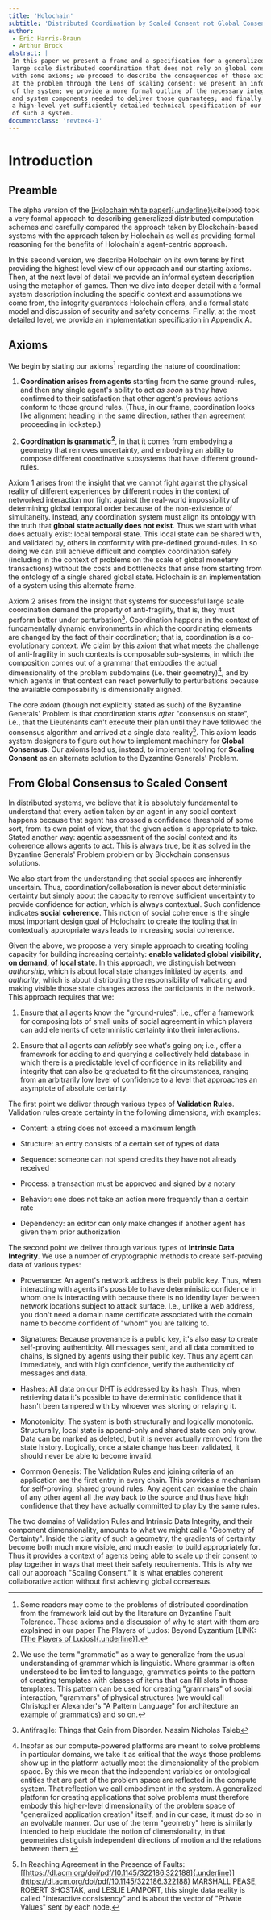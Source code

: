 ```yaml
---
title: 'Holochain'
subtitle: 'Distributed Coordination by Scaled Consent not Global Consensus'
author:
 - Eric Harris-Braun
 - Arthur Brock
abstract: |
 In this paper we present a frame and a specification for a generalized system for
 large scale distributed coordination that does not rely on global consensus. We start
 with some axioms; we proceed to describe the consequences of these axioms, looking
 at the problem through the lens of scaling consent; we present an informal description
 of the system; we provide a more formal outline of the necessary integrity guarantees
 and system components needed to deliver those guarantees; and finally we conclude with
 a high-level yet sufficiently detailed technical specification of our implementation
 of such a system.
documentclass: 'revtex4-1'
---
```


Introduction
============

Preamble
--------

The alpha version of the [[Holochain white
paper]{.underline}](https://github.com/holochain/holochain-proto/blob/whitepaper/holochain.pdf)\cite{xxx}
took a very formal approach to describing generalized distributed
computation schemes and carefully compared the approach taken by
Blockchain-based systems with the approach taken by Holochain as well as
providing formal reasoning for the benefits of Holochain's agent-centric
approach.

In this second version, we describe Holochain on its own terms by
first providing the highest level view of our approach and our starting
axioms. Then, at the next level of detail we provide an informal system
description using the metaphor of games. Then we dive into deeper detail
with a formal system description including the specific context and
assumptions we come from, the integrity guarantees Holochain offers, and
a formal state model and discussion of security and safety concerns.
Finally, at the most detailed level, we provide an implementation
specification in Appendix A.

Axioms
------

We begin by stating our axioms[^byzantine] regarding the nature of coordination:

[^byzantine]: Some readers may come to the problems of distributed coordination
    from the framework laid out by the literature on Byzantine Fault
    Tolerance. These axioms and a discussion of why to start with them are
    explained in our paper The Players of Ludos: Beyond Byzantium
    \[LINK: [[The Players of
    Ludos]{.underline}](https://docs.google.com/document/d/1HBNgIooElD5widCuX9XmiOzbVIpEF5XXH67mZbnUFjo/edit#)\].

1.  **Coordination arises from agents** starting from the same
  ground-rules, and then any single agent's ability to act *as soon* as they have
  confirmed to their satisfaction that other agent's previous actions
  conform to those ground rules. (Thus, in our frame,
  coordination looks like alignment heading in the same direction,
  rather than agreement proceeding in lockstep.)

1.  **Coordination is grammatic[^grammatic]**, in that it comes from embodying a
  geometry that removes uncertainty, and embodying an ability to
  compose different coordinative subsystems that have different
  ground-rules.

[^grammatic]: We use the term "grammatic" as a way to generalize from the usual understanding of grammar which is linguistic.  Where grammar is often understood to be limited to language, grammatics points to the pattern of creating templates with classes of items that can fill slots in those templates. This pattern can be used for creating "grammars" of social interaction, "grammars" of physical structures (we would call Christopher Alexander's "A Pattern Language" for architecture an example of grammatics) and so on.

Axiom 1 arises from the insight that we cannot fight against the
physical reality of different experiences by different nodes in the
context of networked interaction nor fight against the real-world
impossibility of determining global temporal order because of the
non-existence of simultaneity. Instead, any coordination system must
align its ontology with the truth that **global state actually does not
exist**. Thus we start with what does actually exist: local temporal
state. This local state can be shared with, and validated by, others in
conformity with pre-defined ground-rules. In so doing we can still
achieve difficult and complex coordination safely (including in the
context of problems on the scale of global monetary transactions)
without the costs and bottlenecks that arise from starting from the
ontology of a single shared global state. Holochain is an implementation
of a system using this alternate frame.

Axiom 2 arises from the insight that systems for successful large scale
coordination demand the property of anti-fragility, that is, they must
perform better under perturbation[^antifragile]. Coordination happens in the
context of fundamentally dynamic environments in which the coordinating
elements are changed by the fact of their coordination; that is, coordination is
a co-evolutionary context. We claim by this axiom that what meets the
challenge of anti-fragility in such contexts is composable sub-systems,
in which the composition comes out of a grammar that embodies the
actual dimensionality of the problem subdomains (i.e. their geometry)[^embodiment],
and by which agents in that context can react powerfully to
perturbations because the available composability is dimensionally
aligned.

[^antifragile]: Antifragile: Things that Gain from Disorder. Nassim Nicholas Taleb
[^embodiment]: Insofar as our compute-powered platforms are meant to solve problems
in particular domains, we take it as critical that the ways those problems show up
in the platform actually meet the dimensionality of the problem space. By this
we mean that the independent variables or ontological entities that are part of
the problem space are reflected in the compute system. That reflection we call
embodiment in the system. A generalized platform for creating applications that
solve problems must therefore embody this higher-level dimensionality of
the problem space of "generalized application creation" itself, and in our case,
it must do so in an evolvable manner. Our use of the term "geometry" here is similarly
intended to help elucidate the notion of dimensionality, in that geometries distiguish
independent directions of motion and the relations between them.

The core axiom (though not explicitly stated as such) of the Byzantine
Generals' Problem is that coordination starts *after* "consensus on state",
i.e., that the Lieutenants can't execute their plan until they have
followed the consensus algorithm and arrived at a single data reality[^faults].
This axiom leads system designers to figure out how to implement
machinery for **Global Consensus**. Our axioms lead us, instead, to
implement tooling for **Scaling Consent** as an alternate solution to
the Byzantine Generals' Problem.

[^faults]: In Reaching Agreement in the Presence of Faults:
    [[https://dl.acm.org/doi/pdf/10.1145/322186.322188]{.underline}](https://dl.acm.org/doi/pdf/10.1145/322186.322188)
    MARSHALL PEASE, ROBERT SHOSTAK, and LESLIE LAMPORT, this single data
    reality is called "interactive consistency" and is about the vector
    of "Private Values" sent by each node.

From Global Consensus to Scaled Consent
---------------------------------------

In distributed systems, we believe that it is absolutely fundamental to
understand that every action taken by an agent in any social context
happens because that agent has crossed a confidence threshold of some
sort, from its own point of view, that the given action is appropriate
to take. Stated another way: agentic assessment of the social context
and its coherence allows agents to act. This is always true, be it as
solved in the Byzantine Generals' Problem problem or by Blockchain
consensus solutions.

We also start from the understanding that social spaces are inherently
uncertain. Thus, coordination/collaboration is never about deterministic
certainty but simply about the capacity to remove sufficient uncertainty
to provide confidence for action, which is always contextual. Such
confidence indicates **social coherence**. This notion of social
coherence is the single most important design goal of Holochain: to
create the tooling that in contextually appropriate ways leads to
increasing social coherence.

Given the above, we propose a very simple approach to creating tooling
capacity for building increasing certainty: **enable validated global
visibility, on demand, of local state**. In this approach, we
distinguish between *authorship*, which is about local state changes
initiated by agents, and *authority*, which is about distributing the
responsibility of validating and making visible those state changes
across the participants in the network. This approach requires that we:

1.  Ensure that all agents know the "ground-rules"; i.e., offer a
  framework for composing lots of small units of social agreement in
  which players can add elements of deterministic certainty into
  their interactions.

1.  Ensure that all agents can *reliably* see what's going on; i.e.,
  offer a framework for adding to and querying a collectively held
  database in which there is a predictable level of confidence in its
  reliability and integrity that can also be graduated to fit the
  circumstances, ranging from an arbitrarily low level of confidence
  to a level that approaches an asymptote of absolute certainty.

The first point we deliver through various types of **Validation
Rules**. Validation rules create certainty in the following dimensions,
with examples:

-   Content: a string does not exceed a maximum length

-   Structure: an entry consists of a certain set of types of data

-   Sequence: someone can not spend credits they have not already
  received

-   Process: a transaction must be approved and signed by a notary

-   Behavior: one does not take an action more frequently than a certain
  rate

-   Dependency: an editor can only make changes if another agent has given them
  prior authorization

The second point we deliver through various types of **Intrinsic Data
Integrity**. We use a number of cryptographic methods to create
self-proving data of various types:

-   Provenance: An agent's network address is their public key. Thus,
  when interacting with agents it's possible to have deterministic
  confidence in whom one is interacting with because there is no
  identity layer between network locations subject to attack
  surface. I.e., unlike a web address, you don't need a domain name
  certificate associated with the domain name to become confident of
  "whom" you are talking to.

-   Signatures: Because provenance is a public key, it's also easy to
  create self-proving authenticity. All messages sent, and all data
  committed to chains, is signed by agents using their public key.
  Thus any agent can immediately, and with high confidence, verify
  the authenticity of messages and data.

-   Hashes: All data on our DHT is addressed by its hash. Thus, when
  retrieving data it's possible to have deterministic confidence
  that it hasn't been tampered with by whoever was storing or relaying it.

-   Monotonicity: The system is both structurally and logically monotonic. Structurally, local state is append-only and shared state can only grow. Data can be marked as deleted, but it is never actually removed from the state history. Logically, once a state change has been validated, it should never be able to become invalid.

-   Common Genesis: The Validation Rules and joining criteria of an
  application are the first entry in every chain. This
  provides a mechanism for self-proving, shared ground rules. Any
  agent can examine the chain of any other agent all the way back to
  the source and thus have high confidence that they have actually
  committed to play by the same rules.

The two domains of Validation Rules and Intrinsic Data Integrity, and
their component dimensionality, amounts to what we might call a
"Geometry of Certainty". Inside the clarity of such a geometry, the
gradients of certainty become both much more visible, and much easier to
build appropriately for. Thus it provides a context of agents being able
to scale up their consent to play together in ways that meet their
safety requirements. This is why we call our approach "Scaling Consent."
It is what enables coherent collaborative action without first achieving
global consensus.

